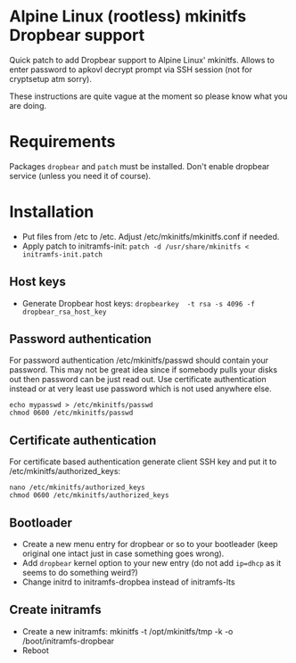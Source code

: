 # Alpine Linux (rootless) mkinitfs Dropbear support
Quick patch to add Dropbear support to Alpine Linux' mkinitfs. Allows to enter password to apkovl decrypt prompt via SSH session (not for cryptsetup atm sorry).

These instructions are quite vague at the moment so please know what you are doing.

# Requirements
Packages ```dropbear``` and ```patch``` must be installed. Don't enable dropbear service (unless you need it of course).

# Installation
* Put files from /etc to /etc. Adjust /etc/mkinitfs/mkinitfs.conf if needed.
* Apply patch to initramfs-init: ```patch -d /usr/share/mkinitfs < initramfs-init.patch```

## Host keys
* Generate Dropbear host keys: ```dropbearkey  -t rsa -s 4096 -f dropbear_rsa_host_key```

## Password authentication
For password authentication /etc/mkinitfs/passwd should contain your password. This may not be great idea since if somebody pulls your disks out then password can be just read out. Use certificate authentication instead or at very least use password which is not used anywhere else.
```
echo mypasswd > /etc/mkinitfs/passwd
chmod 0600 /etc/mkinitfs/passwd
```

## Certificate authentication
For certificate based authentication generate client SSH key and put it to /etc/mkinitfs/authorized_keys:

```
nano /etc/mkinitfs/authorized_keys
chmod 0600 /etc/mkinitfs/authorized_keys
```

## Bootloader
* Create a new menu entry for dropbear or so to your bootleader (keep original one intact just in case something goes wrong).  
* Add ```dropbear``` kernel option to your new entry (do not add ```ip=dhcp``` as it seems to do something weird?)
* Change initrd to initramfs-dropbea instead of initramfs-lts

## Create initramfs
* Create a new initramfs: mkinitfs -t /opt/mkinitfs/tmp -k -o /boot/initramfs-dropbear
* Reboot
